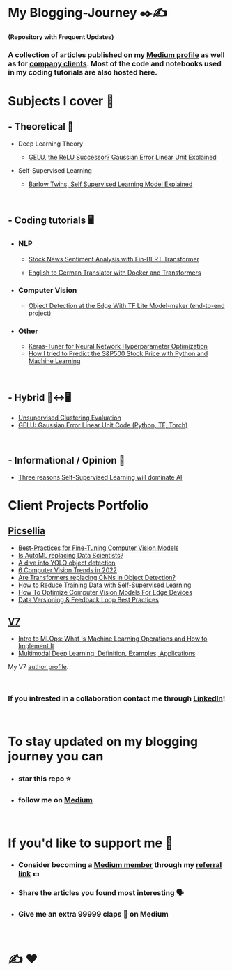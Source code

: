 # My Blogging-Journey  ✒️✍️

**(Repository with Frequent Updates)**

### A collection of articles published on my [Medium profile](https://medium.com/@poulinakis.kon) as well as for [company clients](https://github.com/Poulinakis-Konstantinos/Blogging-Journey/blob/main/README.md#client-projects-portfolio).  Most of the code and notebooks used in my coding tutorials are also hosted here.

# Subjects I cover 📜

## - Theoretical 📜
  - Deep Learning Theory
    - [GELU, the ReLU Successor? Gaussian Error Linear Unit Explained](https://pub.towardsai.net/is-gelu-the-relu-successor-deep-learning-activations-7506cf96724f)
    
  - Self-Supervised Learning
     - [Barlow Twins, Self Supervised Learning Model Explained](https://medium.com/mlearning-ai/barlow-twins-self-supervised-learning-model-explained-python-torch-code-tutorial-e8f3688bbb6d)

</br>

## - Coding tutorials 🖥️
* ### NLP
  -  [Stock News Sentiment Analysis with Fin-BERT Transformer](https://medium.com/codex/stocks-news-sentiment-analysis-with-deep-learning-transformers-and-machine-learning-cdcdb827fc06)
  
  -  [English to German Translator with Docker and Transformers](https://medium.com/codex/build-an-english-to-german-translator-with-docker-and-huggingface-transformers-in-15-minutes-with-ml-8386135a3fa9)

* ### Computer Vision
  -  [Object Detection at the Edge With TF Lite Model-maker (end-to-end project)](https://pub.towardsai.net/object-detection-at-the-edge-with-tf-lite-model-maker-e635a17b0854)
  

* ### Other
  - [Keras-Tuner for Neural Network Hyperparameter Optimization](https://github.com/Poulinakis-Konstantinos/Blogging-Journey/tree/main/Keras-Tuner-Complete-Tutorial)
  - [How I tried to Predict the S&P500 Stock Price with Python and Machine Learning](https://medium.com/mlearning-ai/predict-sp500-stock-price-with-python-machine-learning-sentiment-analysis-a296dc276353)

</br>

## - Hybrid  📜↔️🖥️
- [Unsupervised Clustering Evaluation](https://github.com/Poulinakis-Konstantinos/Blogging-Journey/tree/main/Unsupervised%20Clustering%20Evaluation)
- [GELU: Gaussian Error Linear Unit Code (Python, TF, Torch)](https://pub.towardsai.net/gelu-gaussian-error-linear-unit-code-python-tf-torch-neural-network-bert-de539517edef)

</br>

## - Informational / Opinion 📰
- [Three reasons Self-Supervised Learning will dominate AI](https://medium.com/geekculture/three-reasons-self-supervised-learning-will-dominate-artificial-intelligence-ai-69904684c935)


# Client Projects Portfolio
## [Picsellia](https://www.picsellia.com/)

- [Best-Practices for Fine-Tuning Computer Vision Models](https://www.picsellia.com/post/best-practices-for-fine-tuning-computer-vision-models)
- [Is AutoML replacing Data Scientists?](https://www.picsellia.com/post/is-automl-replacing-data-scientists)
- [A dive into YOLO object detection](https://www.picsellia.com/post/a-dive-into-yolo-object-detection)
- [6 Computer Vision Trends in 2022](https://www.picsellia.com/post/6-computer-vision-trends-in-2022)
- [Are Transformers replacing CNNs in Object Detection?](https://www.picsellia.com/post/are-transformers-replacing-cnns-in-object-detection)
- [How to Reduce Training Data with Self-Supervised Learning](https://www.picsellia.com/post/reduce-training-data-with-self-supervised-learning)
- [How To Optimize Computer Vision Models For Edge Devices](https://www.picsellia.com/post/optimize-computer-vision-models-on-the-edge)
- [Data Versioning & Feedback Loop Best Practices](https://www.picsellia.com/post/feedback-loops-and-versioning-in-computer-vision)

## [V7](https://www.v7labs.com/) 
- [Intro to MLOps: What Is Machine Learning Operations and How to Implement It](https://www.v7labs.com/blog/mlops-machine-learning-ops-guide)
- [Multimodal Deep Learning: Definition, Examples, Applications](https://www.v7labs.com/blog/multimodal-deep-learning-guide)

My V7 [author profile](https://www.v7labs.com/authors/konstantinos-poulinakis#).

</br>

### If you intrested in a collaboration contact me through [LinkedIn](https://www.linkedin.com/in/konstantinos-poulinakis-4554821a3/)!

</br>

# To stay updated on my blogging journey you can 
- ### star this repo :star: 
- ### follow me on [Medium](https://medium.com/@poulinakis.kon)

</br>

# If you'd like to support me 🫰
- ### Consider becoming a [Medium member](https://medium.com/@poulinakis.kon/membership) through my [referral link](https://medium.com/@poulinakis.kon/membership) 💵
- ### Share the articles you found most interesting 🗣️
- ### Give me an extra 99999 claps 👏 on Medium 

</br>

# ✍️ :heart:

<!--<a href="https://trackgit.com">
<img src="https://us-central1-trackgit-analytics.cloudfunctions.net/token/ping/lcze5sye4b8jhcnx26jl" alt="trackgit-views" />
</a>-->
